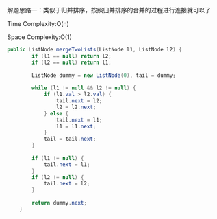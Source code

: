 解题思路一：类似于归并排序，按照归并排序的合并的过程进行连接就可以了

Time Complexity:O(n)

Space Complexity:O(1)

```java
public ListNode mergeTwoLists(ListNode l1, ListNode l2) {
        if (l1 == null) return l2;
        if (l2 == null) return l1;
        
        ListNode dummy = new ListNode(0), tail = dummy;
        
        while (l1 != null && l2 != null) {
            if (l1.val > l2.val) {
                tail.next = l2;
                l2 = l2.next;
            } else {
                tail.next = l1;
                l1 = l1.next;
            }
            tail = tail.next;
        }
        
        if (l1 != null) {
            tail.next = l1;
        }
        if (l2 != null) {
            tail.next = l2;
        }
        
        return dummy.next;
    }
```





































